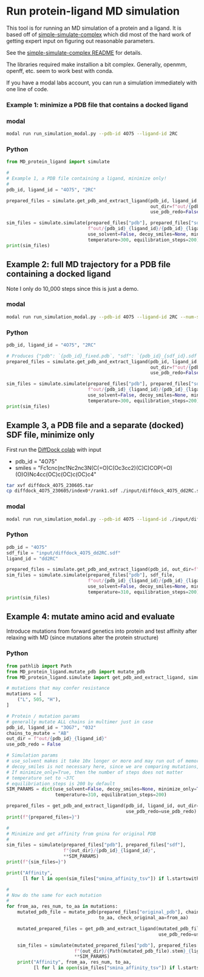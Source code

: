 # Run protein-ligand MD simulation

This tool is for running an MD simulation of a protein and a ligand.
It is based off of [simple-simulate-complex](https://github.com/tdudgeon/simple-simulate-complex)
which did most of the hard work of
getting expert input on figuring out reasonable parameters.

See the
[simple-simulate-complex README](https://github.com/tdudgeon/simple-simulate-complex/blob/master/README.md)
for details.

The libraries required make installion a bit complex.
Generally, openmm, openff, etc. seem to work best with conda.

If you have a modal labs account, you can run a simulation immediately with one line of code.

### Example 1: minimize a PDB file that contains a docked ligand

### modal
```sh
modal run run_simulation_modal.py --pdb-id 4O75 --ligand-id 2RC
```

### Python
```python
from MD_protein_ligand import simulate

#
# Example 1, a PDB file containing a ligand, minimize only!
#
pdb_id, ligand_id = "4O75", "2RC"

prepared_files = simulate.get_pdb_and_extract_ligand(pdb_id, ligand_id,
                                                     out_dir=f"out/{pdb_id}_{ligand_id}",
                                                     use_pdb_redo=False)

sim_files = simulate.simulate(prepared_files["pdb"], prepared_files["sdf"],
                              f"out/{pdb_id}_{ligand_id}/{pdb_id}_{ligand_id}", None,
                              use_solvent=False, decoy_smiles=None, minimize_only=True,
                              temperature=300, equilibration_steps=200)
print(sim_files)
```


## Example 2: full MD trajectory for a PDB file containing a docked ligand

Note I only do 10_000 steps since this is just a demo.

### modal
```sh
modal run run_simulation_modal.py --pdb-id 4O75 --ligand-id 2RC --num-steps 10_000
```

### Python
```python
pdb_id, ligand_id = "4O75", "2RC"

# Produces {"pdb": `{pdb_id}_fixed.pdb`, "sdf": `{pdb_id}_{sdf_id}.sdf`}
prepared_files = simulate.get_pdb_and_extract_ligand(pdb_id, ligand_id,
                                                     out_dir=f"out/{pdb_id}_{ligand_id}",
                                                     use_pdb_redo=False)

sim_files = simulate.simulate(prepared_files["pdb"], prepared_files["sdf"],
                              f"out/{pdb_id}_{ligand_id}/{pdb_id}_{ligand_id}", 10_000,
                              use_solvent=False, decoy_smiles=None, minimize_only=False,
                              temperature=300, equilibration_steps=200)
print(sim_files)
```

## Example 3, a PDB file and a separate (docked) SDF file, minimize only

First run the [DiffDock colab](https://colab.research.google.com/drive/1CTtUGg05-2MtlWmfJhqzLTtkDDaxCDOQ)
with input
- pdb_id = "4O75"
- smiles = "Fc1cnc(nc1Nc2nc3N(C(=O)C(Oc3cc2)(C)C)COP(=O)(O)O)Nc4cc(OC)c(OC)c(OC)c4"

```sh
tar xvf diffdock_4O75_230605.tar
cp diffdock_4O75_230605/index0*/rank1.sdf ./input/diffdock_4O75_dd2RC.sdf
```

### modal
```sh
modal run run_simulation_modal.py --pdb-id 4O75 --ligand-id ./input/diffdock_4O75_dd2RC.sdf
```

### Python
```python
pdb_id = "4O75"
sdf_file = "input/diffdock_4O75_dd2RC.sdf"
ligand_id = "dd2RC"

prepared_files = simulate.get_pdb_and_extract_ligand(pdb_id, out_dir=f"out/{pdb_id}_{ligand_id}")
sim_files = simulate.simulate(prepared_files["pdb"], sdf_file,
                              f"out/{pdb_id}_{ligand_id}/{pdb_id}_{ligand_id}", None,
                              use_solvent=False, decoy_smiles=None, minimize_only=True,
                              temperature=310, equilibration_steps=200)
print(sim_files)
```

## Example 4: mutate amino acid and evaluate

Introduce mutations from forward genetics into protein
and test affinity after relaxing with MD
(since mutations alter the protein structure)

### Python

```python
from pathlib import Path
from MD_protein_ligand.mutate_pdb import mutate_pdb
from MD_protein_ligand.simulate import get_pdb_and_extract_ligand, simulate

# mutations that may confer resistance
mutations = [
    ("L", 505, "H"),
]

# Protein / mutation params
# generally mutate ALL chains in multimer just in case
pdb_id, ligand_id = "3OG7", "032"
chains_to_mutate = "AB"
out_dir = f"out/{pdb_id}_{ligand_id}"
use_pdb_redo = False

# Simulation params
# use_solvent makes it take 10x longer or more and may run out of memory
# decoy_smiles is not necessary here, since we are comparing mutations, not ligands
# If minimize_only=True, then the number of steps does not matter
# temperature set to ~37C
# equilibriation_steps is 200 by default
SIM_PARAMS = dict(use_solvent=False, decoy_smiles=None, minimize_only=True, num_steps=None,
                  temperature=310, equilibration_steps=200)

prepared_files = get_pdb_and_extract_ligand(pdb_id, ligand_id, out_dir=out_dir,
                                            use_pdb_redo=use_pdb_redo)
print(f"{prepared_files=}")

#
# Minimize and get affinity from gnina for original PDB
#
sim_files = simulate(prepared_files["pdb"], prepared_files["sdf"],
                     f"{out_dir}/{pdb_id}_{ligand_id}",
                     **SIM_PARAMS)
print(f"{sim_files=}")

print("Affinity",
      [l for l in open(sim_files["smina_affinity_tsv"]) if l.startswith("min")][0])

#
# Now do the same for each mutation
#
for from_aa, res_num, to_aa in mutations:
    mutated_pdb_file = mutate_pdb(prepared_files["original_pdb"], chains_to_mutate, res_num,
                                  to_aa, check_original_aa=from_aa)

    mutated_prepared_files = get_pdb_and_extract_ligand(mutated_pdb_file, out_dir=out_dir,
                                                        use_pdb_redo=use_pdb_redo)

    sim_files = simulate(mutated_prepared_files["pdb"], prepared_files["sdf"],
                         f"{out_dir}/{Path(mutated_pdb_file).stem}_{ligand_id}",
                         **SIM_PARAMS)
    print("Affinity", from_aa, res_num, to_aa,
          [l for l in open(sim_files["smina_affinity_tsv"]) if l.startswith("min")][0])

```